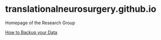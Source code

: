 # translationalneurosurgery.github.io
Homepage of the Research Group

[How to Backup your Data](./nas_manual.md)
